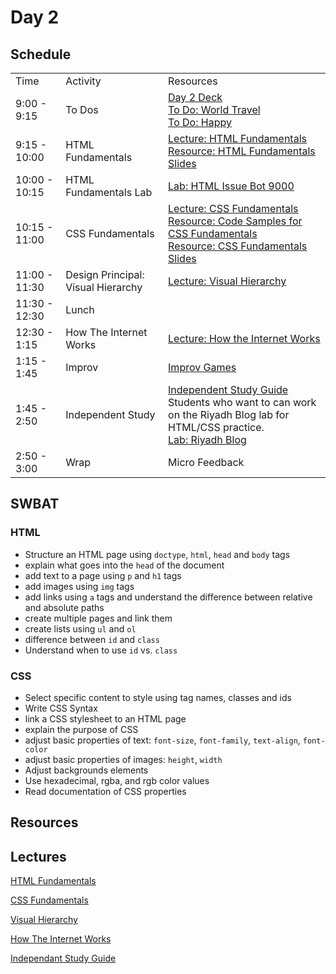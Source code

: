# Day 2

## Schedule

<table>
    <tr>
        <td>Time</td>
        <td>Activity</td>
        <td>Resources</td>
    </tr>
    <tr>
        <td>9:00 - 9:15</td>
        <td> To Dos</td>
        <td>
        <a href="https://docs.google.com/presentation/d/13WdKRsOFH1jBkkdLtMhrjSPVCRljYivgM3JUMLgpNmY/edit">Day 2 Deck</a></br>
        <a href="https://github.com/learn-co-curriculum/hs-cli-world-travel-todo">To Do: World Travel</a>
        <br>
        <a href="https://github.com/learn-co-curriculum/Html-Album-Cover">To Do: Happy</a>
        </td>
    </tr>
    <tr>
        <td>9:15 - 10:00</td>
        <td>HTML Fundamentals </td>
        <td> 
          <a href="lectures/HTML_Fundamentals">Lecture: HTML Fundamentals</a></br>
          <a href="https://docs.google.com/presentation/d/1eU-4wD5dsxV1t-3CA3T82gbv2K3pAs92pq30HlmXM_U/edit">Resource: HTML Fundamentals Slides</a></br>
        </td>
    </tr>
    <tr>
        <td>10:00 - 10:15</td>
        <td>HTML Fundamentals Lab</td>
        <td> 
          <a href="https://github.com/learn-co-curriculum/HTML-ISSUE-BOT-9000">Lab: HTML Issue Bot 9000</a>
        </td>
    </tr>
    <tr>
      <td>10:15 - 11:00</td>
      <td>CSS Fundamentals </td>
      <td> 
        <a href="lectures/CSS_Fundamentals">Lecture: CSS Fundamentals</a></br>
        <a href="lectures/code_snippet1.md">Resource: Code Samples for CSS Fundamentals</a></br>
        <a href="https://docs.google.com/presentation/d/1wTkUPKfSKt7ueUeKsZ6cYQ0RjRzpnEDLCqKKTB041P8/edit#slide=id.p19">Resource: CSS Fundamentals Slides</a></br>
      </td>
    </tr>
    <tr>
      <td>11:00 - 11:30</td>
      <td>Design Principal: Visual Hierarchy </td>
      <td> <a href="lectures/visual_hierarchy">Lecture: Visual Hierarchy</a></td>
    </tr>
    <tr>
      <td>11:30 - 12:30</td>
      <td>Lunch</td>
      <td></td>
    </tr>
    <tr>
      <td>12:30 - 1:15</td>
      <td>How The Internet Works</td>
      <td> <a href="lectures/how_the_internet_works">Lecture: How the Internet Works</a></td>
    </tr>
    <tr>
      <td>1:15 - 1:45</td>
      <td>Improv</td>
      <td> <a href="https://github.com/learn-co-curriculum/tf-improv-games">Improv Games</a></td>
    </tr>
    <tr>
      <td>1:45 - 2:50</td>
      <td>Independent Study</td>
      <td> 
        <a href="lectures/independent_study">Independent Study Guide</a></br>
        Students who want to can work on the Riyadh Blog lab for HTML/CSS practice.</br>
        <a href="https://github.com/learn-co-curriculum/FE-RIYADH-BLOG">Lab: Riyadh Blog</a></br>
      </td>
    </tr>
    <tr>
      <td>2:50 - 3:00</td>
      <td>Wrap</td>
      <td> Micro Feedback
      </td>
    </tr>

</table>

## SWBAT

### HTML

+ Structure an HTML page using `doctype`, `html`, `head` and `body` tags
+ explain what goes into the `head` of the document
+ add text to a page using `p` and `h1` tags
+ add images using `img` tags
+ add links using `a` tags and understand the difference between relative and absolute paths
+ create multiple pages and link them
+ create lists using `ul` and `ol`
+ difference between `id` and `class`
+ Understand when to use `id` vs. `class`


### CSS
+ Select specific content to style using tag names, classes and ids
+ Write CSS Syntax
+ link a CSS stylesheet to an HTML page
+ explain the purpose of CSS
+ adjust basic properties of text: `font-size`, `font-family`, `text-align`, `font-color`
+ adjust basic properties of images: `height`, `width`
+ Adjust backgrounds elements
+ Use hexadecimal, rgba, and rgb color values
+ Read documentation of CSS properties

## Resources

## Lectures

<a href="lectures/HTML_Fundamentals">HTML Fundamentals</a>

<a href="lectures/CSS_Fundamentals">CSS Fundamentals</a>

<a href="lectures/visual_hierarchy">Visual Hierarchy</a>

<a href="lectures/how_the_internet_works">How The Internet Works</a>

<a href="lectures/independant_study">Independant Study Guide</a>
